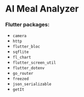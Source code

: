 # AI Meal Analyzer


### Flutter packages:
- `camera`
- `http`
- `flutter_bloc`
- `sqflite`
- `fl_chart`
- `flutter_screen_util`
- `flutter_dotenv` 
- `go_router`
- `freezed`
- `json_serializable`
- `getIt`